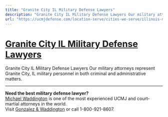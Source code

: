 ```yaml
---
title: "Granite City IL Military Defense Lawyers"
description: "Granite City IL Military Defense Lawyers Our military attorneys represent Granite City, IL military personnel in both criminal and administrative matters."
url: "https://ucmjdefense.com/location-serve/cities-we-serve/illinois-military-defense-lawyers/granite-city-il-military-defense-lawyers.html"
---
```


# [Granite City IL Military Defense Lawyers](https://ucmjdefense.com/location-serve/cities-we-serve/illinois-military-defense-lawyers/granite-city-il-military-defense-lawyers.html)

Granite City IL Military Defense Lawyers Our military attorneys represent Granite City, IL military personnel in both criminal and administrative matters.

---

**Need the best military defense lawyer?**  
[Michael Waddington](https://ucmjdefense.com/attorneys/michael-stewart-waddington-partner.html) is one of the most experienced UCMJ and court-martial attorneys in the world.  
Visit [Gonzalez & Waddington](https://ucmjdefense.com) or call 1-800-921-8607.
